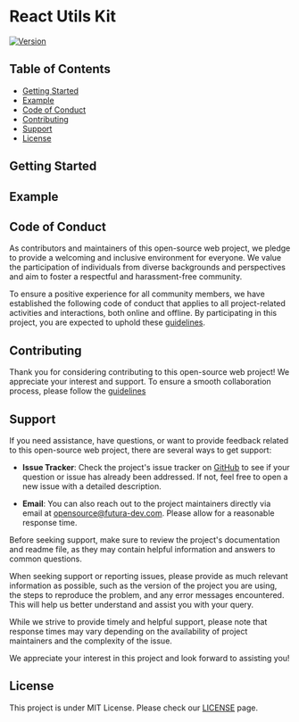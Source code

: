 # React Utils Kit


[![Version](https://img.shields.io/github/package-json/v/futura-dev/react-packages?filename=packages%2Freact-utils-kit%2Fpackage.json)](https://github.com/futura-dev/react-packages)


## Table of Contents
- [Getting Started](#getting-started)
- [Example](#example)
- [Code of Conduct](#code-of-conduct)
- [Contributing](#contributing)
- [Support](#support)
- [License](#license)

## Getting Started

## Example

## Code of Conduct
As contributors and maintainers of this open-source web project, we pledge to provide a welcoming and inclusive environment for everyone. We value the participation of individuals from diverse backgrounds and perspectives and aim to foster a respectful and harassment-free community.

To ensure a positive experience for all community members, we have established the following code of conduct that applies to all project-related activities and interactions, both online and offline. By participating in this project, you are expected to uphold these [guidelines](https://github.com/futura-dev/react-packages/blob/main/CODE_OF_CONDUCT.md).

## Contributing
Thank you for considering contributing to this open-source web project! We appreciate your interest and support. To ensure a smooth collaboration process, please follow the [guidelines](https://github.com/futura-dev/react-packages/blob/main/CONTRIBUTING.md)

## Support

If you need assistance, have questions, or want to provide feedback related to this open-source web project, there are several ways to get support:

- **Issue Tracker**: Check the project's issue tracker on [GitHub](https://github.com/futura-dev/react-packages/issues) to see if your question or issue has already been addressed. If not, feel free to open a new issue with a detailed description.

- **Email**: You can also reach out to the project maintainers directly via email at opensource@futura-dev.com. Please allow for a reasonable response time.

Before seeking support, make sure to review the project's documentation and readme file, as they may contain helpful information and answers to common questions.

When seeking support or reporting issues, please provide as much relevant information as possible, such as the version of the project you are using, the steps to reproduce the problem, and any error messages encountered. This will help us better understand and assist you with your query.

While we strive to provide timely and helpful support, please note that response times may vary depending on the availability of project maintainers and the complexity of the issue.

We appreciate your interest in this project and look forward to assisting you!

## License
This project is under MIT License. Please check our [LICENSE](https://github.com/futura-dev/react-packages/blob/main/LICENSE) page.
